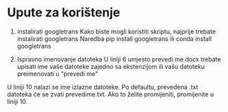 # Upute za korištenje


1. instalirati googletrans
Kako biste mogli koristiti skriptu, najprije trebate instalirati googletrans
Naredba pip install googletrans ili conda install googletrans

2. Ispravno imenovanje datoteka
U liniji 6 umjesto prevedi me.docx trebate upisati ime vaše datoteke zajedno sa ekstenzijom ili vašu datoteku preimenovati u "prevedi me"

U liniji 10 nalazi se ime izlazne datoteke. Po defaultu, prevedena .txt datoteka će se zvati prevedime.txt. Ako to želite promijeniti, promijenite u liniji 10.
